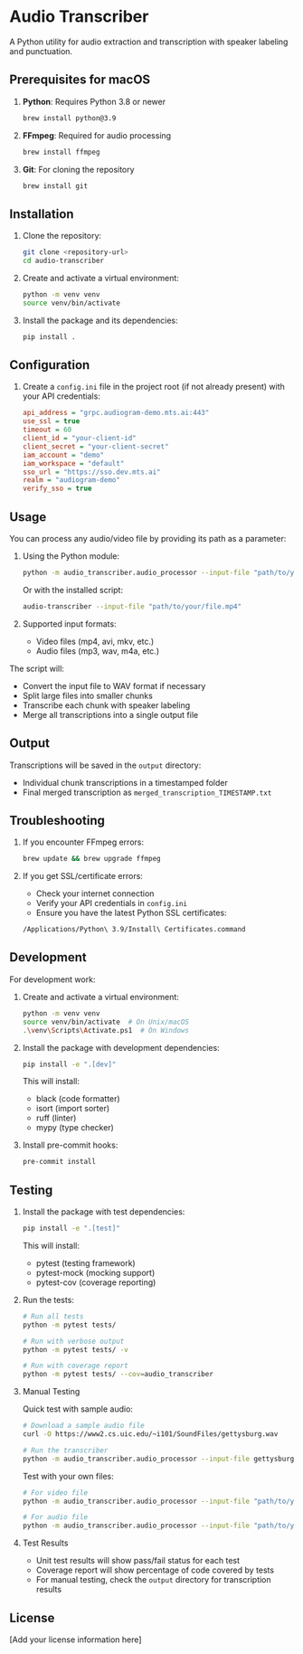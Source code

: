 # Audio Transcriber

A Python utility for audio extraction and transcription with speaker labeling and punctuation.

## Prerequisites for macOS

1. **Python**: Requires Python 3.8 or newer
   ```bash
   brew install python@3.9
   ```

2. **FFmpeg**: Required for audio processing
   ```bash
   brew install ffmpeg
   ```

3. **Git**: For cloning the repository
   ```bash
   brew install git
   ```

## Installation

1. Clone the repository:
   ```bash
   git clone <repository-url>
   cd audio-transcriber
   ```

2. Create and activate a virtual environment:
   ```bash
   python -m venv venv
   source venv/bin/activate
   ```

3. Install the package and its dependencies:
   ```bash
   pip install .
   ```

## Configuration

1. Create a `config.ini` file in the project root (if not already present) with your API credentials:
   ```ini
   api_address = "grpc.audiogram-demo.mts.ai:443"
   use_ssl = true
   timeout = 60
   client_id = "your-client-id"
   client_secret = "your-client-secret"
   iam_account = "demo"
   iam_workspace = "default"
   sso_url = "https://sso.dev.mts.ai"
   realm = "audiogram-demo"
   verify_sso = true
   ```

## Usage

You can process any audio/video file by providing its path as a parameter:

1. Using the Python module:
   ```bash
   python -m audio_transcriber.audio_processor --input-file "path/to/your/file.mp4"
   ```

   Or with the installed script:
   ```bash
   audio-transcriber --input-file "path/to/your/file.mp4"
   ```

2. Supported input formats:
   - Video files (mp4, avi, mkv, etc.)
   - Audio files (mp3, wav, m4a, etc.)

The script will:
- Convert the input file to WAV format if necessary
- Split large files into smaller chunks
- Transcribe each chunk with speaker labeling
- Merge all transcriptions into a single output file

## Output

Transcriptions will be saved in the `output` directory:
- Individual chunk transcriptions in a timestamped folder
- Final merged transcription as `merged_transcription_TIMESTAMP.txt`

## Troubleshooting

1. If you encounter FFmpeg errors:
   ```bash
   brew update && brew upgrade ffmpeg
   ```

2. If you get SSL/certificate errors:
   - Check your internet connection
   - Verify your API credentials in `config.ini`
   - Ensure you have the latest Python SSL certificates:
   ```bash
   /Applications/Python\ 3.9/Install\ Certificates.command
   ```

## Development

For development work:
1. Create and activate a virtual environment:
   ```bash
   python -m venv venv
   source venv/bin/activate  # On Unix/macOS
   .\venv\Scripts\Activate.ps1  # On Windows
   ```

2. Install the package with development dependencies:
   ```bash
   pip install -e ".[dev]"
   ```

   This will install:
   - black (code formatter)
   - isort (import sorter)
   - ruff (linter)
   - mypy (type checker)

3. Install pre-commit hooks:
   ```bash
   pre-commit install
   ```

## Testing

1. Install the package with test dependencies:
   ```bash
   pip install -e ".[test]"
   ```

   This will install:
   - pytest (testing framework)
   - pytest-mock (mocking support)
   - pytest-cov (coverage reporting)

2. Run the tests:
   ```bash
   # Run all tests
   python -m pytest tests/

   # Run with verbose output
   python -m pytest tests/ -v

   # Run with coverage report
   python -m pytest tests/ --cov=audio_transcriber
   ```

3. Manual Testing

   Quick test with sample audio:
   ```bash
   # Download a sample audio file
   curl -O https://www2.cs.uic.edu/~i101/SoundFiles/gettysburg.wav
   
   # Run the transcriber
   python -m audio_transcriber.audio_processor --input-file gettysburg.wav
   ```

   Test with your own files:
   ```bash
   # For video file
   python -m audio_transcriber.audio_processor --input-file "path/to/your/video.mp4"
   
   # For audio file
   python -m audio_transcriber.audio_processor --input-file "path/to/your/audio.mp3"
   ```

4. Test Results
   - Unit test results will show pass/fail status for each test
   - Coverage report will show percentage of code covered by tests
   - For manual testing, check the `output` directory for transcription results

## License

[Add your license information here] 